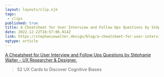 ```yaml
---
layout: layouts/clip.njk 
tags:
 - clips 
published: true 
title: A Cheatsheet for User Interview and Follow Ups Questions by Stéphanie Walter - UX Researcher &amp; Designer. 
date: 2022-12-22T16:57:06.014Z 
link: https://stephaniewalter.design/blog/a-cheatsheet-for-user-interview-and-follow-ups-questions/?utm_source=stephaniewalter.design&utm_medium=weeklylinks 
ogtype: article 
---
```

[A Cheatsheet for User Interview and Follow Ups Questions by Stéphanie Walter - UX Researcher &amp; Designer.](https://stephaniewalter.design/blog/a-cheatsheet-for-user-interview-and-follow-ups-questions/?utm_source=stephaniewalter.design&utm_medium=weeklylinks) 
> 52 UX Cards to Discover Cognitive Biases
